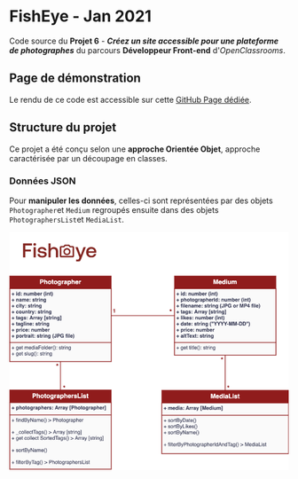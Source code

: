 # FishEye - Jan 2021

Code source du **Projet 6** - **_Créez un site accessible pour une plateforme de photographes_** du parcours **Développeur Front-end** d'_OpenClassrooms_.

## Page de démonstration

Le rendu de ce code est accessible sur cette [GitHub Page dédiée](https://logic-fabric.github.io/LoicMangin_6_29012021/).

## Structure du projet

Ce projet a été conçu selon une **approche Orientée Objet**, approche caractérisée par un découpage en classes.

### Données JSON

Pour **manipuler les données**, celles-ci sont représentées par des objets `Photographer`et `Medium` regroupés ensuite dans des objets `PhotographersList`et `MediaList`.

![Diagramme de classes (données)](./doc/data-classes-diagram.png)
